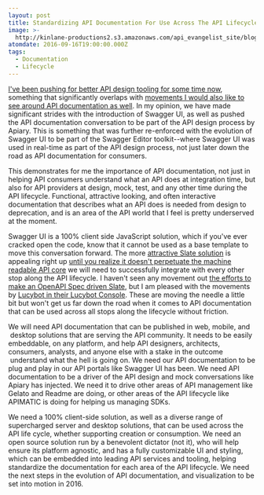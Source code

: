 ```yaml
---
layout: post
title: Standardizing API Documentation For Use Across The API Lifecycle
image: >-
  http://kinlane-productions2.s3.amazonaws.com/api_evangelist_site/blog/swagger_ui_petstore.png
atomdate: 2016-09-16T19:00:00.000Z
tags:
  - Documentation
  - Lifecycle
---
```

[I've been pushing for better API design tooling for some time now](http://apievangelist.com/2014/06/25/if-i-could-design-my-perfect-api-design-editor/), something that significantly overlaps with [movements I would also like to see around API documentation as well](http://apievangelist.com/2015/02/02/we-need-better-api-documentation-and-ui-deployment-options/). In my opinion, we have made significant strides with the introduction of Swagger UI, as well as pushed the API documentation conversation to be part of the API design process by Apiary. This is something that was further re-enforced with the evolution of Swagger UI to be part of the Swagger Editor toolkit--where Swagger UI was used in real-time as part of the API design process, not just later down the road as API documentation for consumers.

This demonstrates for me the importance of API documentation, not just in helping API consumers understand what an API does at integration time, but also for API providers at design, mock, test, and any other time during the API lifecycle. Functional, attractive looking, and often interactive documentation that describes what an API does is needed from design to deprecation, and is an area of the API world that I feel is pretty underserved at the moment.

Swagger UI is a 100% client side JavaScript solution, which if you've ever cracked open the code, know that it cannot be used as a base template to move this conversation forward. The more [attractive Slate solution](https://github.com/lord/slate) is appealing right up [until you realize it doesn't perpetuate the machine readable API core](http://apievangelist.com/2015/06/25/we-should-be-generating-slate-from-swagger-so-we-maintain-a-machine-readable-core/) we will need to successfully integrate with every other stop along the API lifecycle. I haven't seen any movement out [the efforts to make an OpenAPI Spec driven Slate](http://apievangelist.com/2015/06/25/we-should-be-generating-slate-from-swagger-so-we-maintain-a-machine-readable-core/), but I am pleased with the movements by [Lucybot in their Lucybot Console](http://apievangelist.com/2016/01/25/a-new-open-source-interactive-api-documentation-from-folks-over-at-lucybot/). These are moving the needle a little bit but won't get us far down the road when it comes to API documentation that can be used across all stops along the lifecycle without friction.

We will need API documentation that can be published in web, mobile, and  desktop solutions that are serving the API community. It needs to be easily embeddable, on any platform, and help API designers, architects, consumers, analysts, and anyone else with a stake in the outcome  understand what the hell is going on. We need our API documentation to be plug and play in our API portals like Swagger UI has been. We need API documentation to be a driver of the API design and mock conversations like Apiary has injected. We need it to drive other areas of API management like Gelato and Readme are doing, or other areas of the API lifecycle like APIMATIC is doing for helping us managing SDKs.

We need a 100% client-side solution, as well as a diverse range of supercharged server and desktop solutions, that can be used across the API life cycle, whether supporting creation or consumption. We need an open source solution run by a benevolent dictator (not it), who will help ensure its platform agnostic, and has a fully customizable UI and styling, which can be embedded into leading API services and tooling, helping standardize the documentation for each area of the API lifecycle. We need the next steps in the evolution of API documentation, and visualization to be set into motion in 2016.